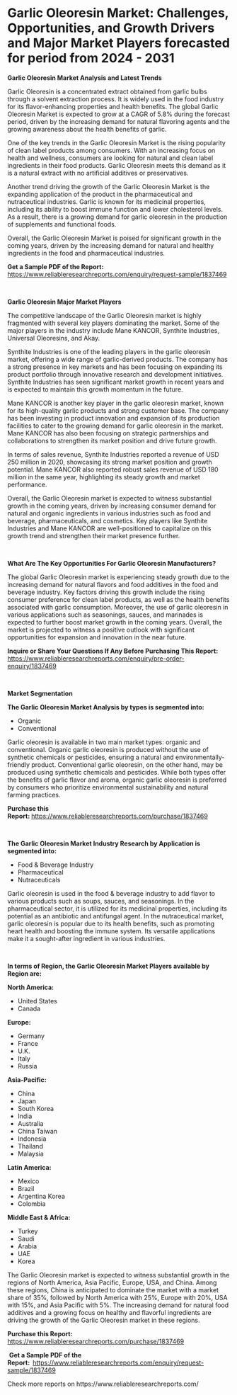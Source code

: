 <p><h1>Garlic Oleoresin Market: Challenges, Opportunities, and Growth Drivers and Major Market Players forecasted for period from 2024 - 2031</h1></p><p><strong>Garlic Oleoresin Market Analysis and Latest Trends</strong></p>
<p><p>Garlic Oleoresin is a concentrated extract obtained from garlic bulbs through a solvent extraction process. It is widely used in the food industry for its flavor-enhancing properties and health benefits. The global Garlic Oleoresin Market is expected to grow at a CAGR of 5.8% during the forecast period, driven by the increasing demand for natural flavoring agents and the growing awareness about the health benefits of garlic.</p><p>One of the key trends in the Garlic Oleoresin Market is the rising popularity of clean label products among consumers. With an increasing focus on health and wellness, consumers are looking for natural and clean label ingredients in their food products. Garlic Oleoresin meets this demand as it is a natural extract with no artificial additives or preservatives.</p><p>Another trend driving the growth of the Garlic Oleoresin Market is the expanding application of the product in the pharmaceutical and nutraceutical industries. Garlic is known for its medicinal properties, including its ability to boost immune function and lower cholesterol levels. As a result, there is a growing demand for garlic oleoresin in the production of supplements and functional foods.</p><p>Overall, the Garlic Oleoresin Market is poised for significant growth in the coming years, driven by the increasing demand for natural and healthy ingredients in the food and pharmaceutical industries.</p></p>
<p><strong>Get a Sample PDF of the Report:&nbsp;</strong> <a href="https://www.reliableresearchreports.com/enquiry/request-sample/1837469">https://www.reliableresearchreports.com/enquiry/request-sample/1837469</a></p>
<p>&nbsp;</p>
<p><strong>Garlic Oleoresin Major Market Players</strong></p>
<p><p>The competitive landscape of the Garlic Oleoresin market is highly fragmented with several key players dominating the market. Some of the major players in the industry include Mane KANCOR, Synthite Industries, Universal Oleoresins, and Akay.</p><p>Synthite Industries is one of the leading players in the garlic oleoresin market, offering a wide range of garlic-derived products. The company has a strong presence in key markets and has been focusing on expanding its product portfolio through innovative research and development initiatives. Synthite Industries has seen significant market growth in recent years and is expected to maintain this growth momentum in the future.</p><p>Mane KANCOR is another key player in the garlic oleoresin market, known for its high-quality garlic products and strong customer base. The company has been investing in product innovation and expansion of its production facilities to cater to the growing demand for garlic oleoresin in the market. Mane KANCOR has also been focusing on strategic partnerships and collaborations to strengthen its market position and drive future growth.</p><p>In terms of sales revenue, Synthite Industries reported a revenue of USD 250 million in 2020, showcasing its strong market position and growth potential. Mane KANCOR also reported robust sales revenue of USD 180 million in the same year, highlighting its steady growth and market performance.</p><p>Overall, the Garlic Oleoresin market is expected to witness substantial growth in the coming years, driven by increasing consumer demand for natural and organic ingredients in various industries such as food and beverage, pharmaceuticals, and cosmetics. Key players like Synthite Industries and Mane KANCOR are well-positioned to capitalize on this growth trend and strengthen their market presence further.</p></p>
<p>&nbsp;</p>
<p><strong>What Are The Key Opportunities For Garlic Oleoresin Manufacturers?</strong></p>
<p><p>The global Garlic Oleoresin market is experiencing steady growth due to the increasing demand for natural flavors and food additives in the food and beverage industry. Key factors driving this growth include the rising consumer preference for clean label products, as well as the health benefits associated with garlic consumption. Moreover, the use of garlic oleoresin in various applications such as seasonings, sauces, and marinades is expected to further boost market growth in the coming years. Overall, the market is projected to witness a positive outlook with significant opportunities for expansion and innovation in the near future.</p></p>
<p><strong>Inquire or Share Your Questions If Any Before Purchasing This Report:</strong> <a href="https://www.reliableresearchreports.com/enquiry/pre-order-enquiry/1837469">https://www.reliableresearchreports.com/enquiry/pre-order-enquiry/1837469</a></p>
<p>&nbsp;</p>
<p><strong>Market Segmentation</strong></p>
<p><strong>The Garlic Oleoresin Market Analysis by types is segmented into:</strong></p>
<p><ul><li>Organic</li><li>Conventional</li></ul></p>
<p><p>Garlic oleoresin is available in two main market types: organic and conventional. Organic garlic oleoresin is produced without the use of synthetic chemicals or pesticides, ensuring a natural and environmentally-friendly product. Conventional garlic oleoresin, on the other hand, may be produced using synthetic chemicals and pesticides. While both types offer the benefits of garlic flavor and aroma, organic garlic oleoresin is preferred by consumers who prioritize environmental sustainability and natural farming practices.</p></p>
<p><strong>Purchase this Report:&nbsp;</strong><a href="https://www.reliableresearchreports.com/purchase/1837469">https://www.reliableresearchreports.com/purchase/1837469</a></p>
<p>&nbsp;</p>
<p><strong>The Garlic Oleoresin Market Industry Research by Application is segmented into:</strong></p>
<p><ul><li>Food & Beverage Industry</li><li>Pharmaceutical</li><li>Nutraceuticals</li></ul></p>
<p><p>Garlic oleoresin is used in the food & beverage industry to add flavor to various products such as soups, sauces, and seasonings. In the pharmaceutical sector, it is utilized for its medicinal properties, including its potential as an antibiotic and antifungal agent. In the nutraceutical market, garlic oleoresin is popular due to its health benefits, such as promoting heart health and boosting the immune system. Its versatile applications make it a sought-after ingredient in various industries.</p></p>
<p>&nbsp;</p>
<p><strong>In terms of Region, the Garlic Oleoresin Market Players available by Region are:</strong></p>
<p>
    <p> <strong> North America: </strong>
        <ul>
            <li>United States</li>
            <li>Canada</li>
        </ul>
        </p> 
    <p> <strong> Europe: </strong>
        <ul>
            <li>Germany</li>
            <li>France</li>
            <li>U.K.</li>
            <li>Italy</li>
            <li>Russia</li>
        </ul>
        </p> 
    <p> <strong> Asia-Pacific: </strong>
        <ul>
            <li>China</li>
            <li>Japan</li>
            <li>South Korea</li>
            <li>India</li>
            <li>Australia</li>
            <li>China Taiwan</li>
            <li>Indonesia</li>
            <li>Thailand</li>
            <li>Malaysia</li>
        </ul>
        </p> 
    <p> <strong> Latin America: </strong>
        <ul>
            <li>Mexico</li>
            <li>Brazil</li>
            <li>Argentina Korea</li>
            <li>Colombia</li>
        </ul>
        </p> 
    <p> <strong> Middle East & Africa: </strong>
        <ul>
            <li>Turkey</li>
            <li>Saudi</li>
            <li>Arabia</li>
            <li>UAE</li>
            <li>Korea</li>
        </ul>
    </p>
    </p>
<p><p>The Garlic Oleoresin market is expected to witness substantial growth in the regions of North America, Asia Pacific, Europe, USA, and China. Among these regions, China is anticipated to dominate the market with a market share of 35%, followed by North America with 25%, Europe with 20%, USA with 15%, and Asia Pacific with 5%. The increasing demand for natural food additives and a growing focus on healthy and flavorful ingredients are driving the growth of the Garlic Oleoresin market in these regions.</p></p>
<p><strong>Purchase this Report: </strong><a href="https://www.reliableresearchreports.com/purchase/1837469">https://www.reliableresearchreports.com/purchase/1837469</a></p>
<p>&nbsp;<strong>Get a Sample PDF of the Report:&nbsp;&nbsp;</strong><a href="https://www.reliableresearchreports.com/enquiry/request-sample/1837469">https://www.reliableresearchreports.com/enquiry/request-sample/1837469</a></p>
<p><strong></strong></p>
<p>Check more reports on https://www.reliableresearchreports.com/</p>
